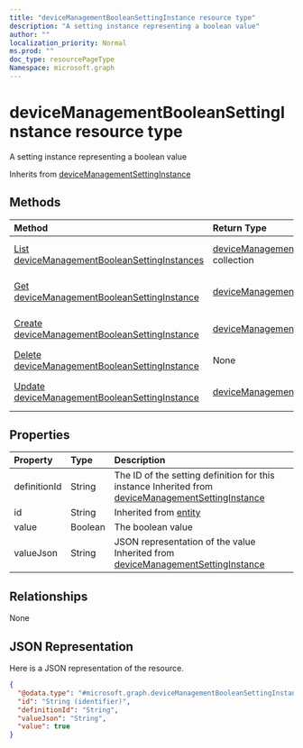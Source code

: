 ```yaml
---
title: "deviceManagementBooleanSettingInstance resource type"
description: "A setting instance representing a boolean value"
author: ""
localization_priority: Normal
ms.prod: ""
doc_type: resourcePageType
Namespace: microsoft.graph
---
```



# deviceManagementBooleanSettingInstance resource type

A setting instance representing a boolean value


Inherits from [deviceManagementSettingInstance](../resources/deviceManagementSettingInstance.md)

## Methods
|Method|Return Type|Description|
|:---|:---|:---|
|[List deviceManagementBooleanSettingInstances](../api/devicemanagementbooleansettinginstance-list.md)|[deviceManagementBooleanSettingInstance](../resources/deviceManagementBooleanSettingInstance.md) collection|List properties and relationships of the [deviceManagementBooleanSettingInstance](../resources/devicemanagementbooleansettinginstance.md) objects.|
|[Get deviceManagementBooleanSettingInstance](../api/devicemanagementbooleansettinginstance-get.md)|[deviceManagementBooleanSettingInstance](../resources/deviceManagementBooleanSettingInstance.md)|Read properties and relationships of the [deviceManagementBooleanSettingInstance](../resources/devicemanagementbooleansettinginstance.md) object.|
|[Create deviceManagementBooleanSettingInstance](../api/devicemanagementbooleansettinginstance-create.md)|[deviceManagementBooleanSettingInstance](../resources/deviceManagementBooleanSettingInstance.md)|Create a new [deviceManagementBooleanSettingInstance](../resources/devicemanagementbooleansettinginstance.md) object.|
|[Delete deviceManagementBooleanSettingInstance](../api/devicemanagementbooleansettinginstance-delete.md)|None|Deletes a [deviceManagementBooleanSettingInstance](../resources/devicemanagementbooleansettinginstance.md).|
|[Update deviceManagementBooleanSettingInstance](../api/devicemanagementbooleansettinginstance-update.md)|[deviceManagementBooleanSettingInstance](../resources/deviceManagementBooleanSettingInstance.md)|Update the properties of a [deviceManagementBooleanSettingInstance](../resources/devicemanagementbooleansettinginstance.md) object.|

## Properties
|Property|Type|Description|
|:---|:---|:---|
|definitionId|String|The ID of the setting definition for this instance Inherited from [deviceManagementSettingInstance](../resources/deviceManagementSettingInstance.md)|
|id|String| Inherited from [entity](../resources/entity.md)|
|value|Boolean|The boolean value|
|valueJson|String|JSON representation of the value Inherited from [deviceManagementSettingInstance](../resources/deviceManagementSettingInstance.md)|

## Relationships
None

## JSON Representation
Here is a JSON representation of the resource.
<!-- {
  "blockType": "resource",
  "keyProperty": "id",
  "@odata.type": "microsoft.graph.deviceManagementBooleanSettingInstance",
  "baseType": "microsoft.graph.deviceManagementSettingInstance",
  "openType": false
}
-->
``` json
{
  "@odata.type": "#microsoft.graph.deviceManagementBooleanSettingInstance",
  "id": "String (identifier)",
  "definitionId": "String",
  "valueJson": "String",
  "value": true
}
```

